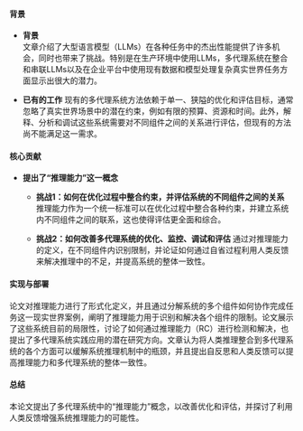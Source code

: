 #### 背景
- **背景**       
    文章介绍了大型语言模型（LLMs）在各种任务中的杰出性能提供了许多机会，同时也带来了挑战。特别是在生产环境中使用LLMs，多代理系统在整合和串联LLMs以及在企业平台中使用现有数据和模型处理复杂真实世界任务方面显示出很大的潜力。

- **已有的工作**
    现有的多代理系统方法依赖于单一、狭隘的优化和评估目标，通常忽略了真实世界场景中的潜在约束，例如有限的预算、资源和时间。此外，解释、分析和调试这些系统需要对不同组件之间的关系进行评估，但现有的方法尚不能满足这一需求。

#### 核心贡献
- **提出了“推理能力”这一概念**
    - **挑战1：如何在优化过程中整合约束，并评估系统的不同组件之间的关系**
        推理能力作为一个统一标准可以在优化过程中整合各种约束，并建立系统内不同组件之间的联系，这也使得评估更全面和综合。

    - **挑战2：如何改善多代理系统的优化、监控、调试和评估**
        通过对推理能力的定义，在不同组件内识别限制，并论证如何通过自省过程利用人类反馈来解决推理中的不足，并提高系统的整体一致性。

#### 实现与部署
论文对推理能力进行了形式化定义，并且通过分解系统的多个组件如何协作完成任务这一现实世界案例，阐明了推理能力用于识别和解决各个组件的限制。论文展示了这些系统目前的局限性，讨论了如何通过推理能力（RC）进行检测和解决，也提出了多代理系统实践应用的潜在研究方向。文章认为将人类推理整合到多代理系统的各个方面可以缓解系统推理机制中的瓶颈，并且提出自反思和人类反馈可以提高推理能力和多代理系统的整体一致性。

#### 总结
本论文提出了多代理系统中的“推理能力”概念，以改善优化和评估，并探讨了利用人类反馈增强系统推理能力的可能性。